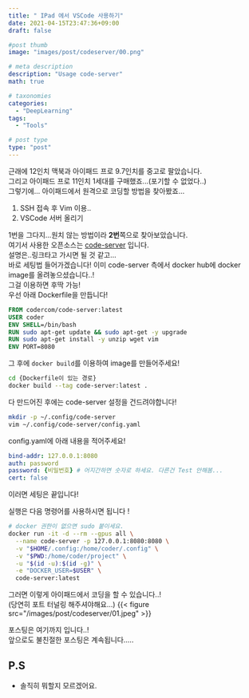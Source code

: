 ```yaml
---
title: " IPad 에서 VSCode 사용하기"
date: 2021-04-15T23:47:36+09:00
draft: false

#post thumb
image: "images/post/codeserver/00.png"

# meta description
description: "Usage code-server"
math: true

# taxonomies
categories:
  - "DeepLearning"
tags:
  - "Tools"

# post type
type: "post"
---
```


근래에 12인치 맥북과 아이패드 프로 9.7인치를 중고로 팔았습니다.  
그리고 아이패드 프로 11인치 1세대를 구매했죠...(포기할 수 없었다..)  
그렇기에... 아이패드에서 원격으로 코딩할 방법을 찾아봤죠...  

1. SSH 접속 후 Vim 이용..
2. VSCode 서버 올리기

1번을 그다지...원치 않는 방법이라 **2번**쪽으로 찾아보았습니다.  
여기서 사용한 오픈소스는 [code-server](https://github.com/cdr/code-server) 입니다.  
설명은..링크타고 가시면 될 것 같고...  
바로 세팅법 들어가겠습니다!
이미 code-server 측에서 docker hub에 docker image를 올려놓으셨습니다..!  
그걸 이용하면 후딱 가능!  
우선 아래 Dockerfile을 만듭니다!  

``` Dockerfile
FROM codercom/code-server:latest
USER coder
ENV SHELL=/bin/bash
RUN sudo apt-get update && sudo apt-get -y upgrade
RUN sudo apt-get install -y unzip wget vim
ENV PORT=8080
```

그 후에 `docker build`를 이용하여 image를 만들어주세요!  
``` bash
cd {Dockerfile이 있는 경로}
docker build --tag code-server:latest .
```

다 만드어진 후에는 code-server 설정을 건드려야합니다!  


``` bash
mkdir -p ~/.config/code-server
vim ~/.config/code-server/config.yaml
```

config.yaml에 아래 내용을 적어주세요!

``` yaml
bind-addr: 127.0.0.1:8080
auth: password
password: {비밀번호} # 어지간하면 숫자로 하세요. 다른건 Test 안해봄...
cert: false
```

이러면 세팅은 끝입니다!

실행은 다음 명령어를 사용하시면 됩니다 !

``` bash
# docker 권한이 없으면 sudo 붙이세요.
docker run -it -d --rm --gpus all \
  --name code-server -p 127.0.0.1:8080:8080 \
  -v "$HOME/.config:/home/coder/.config" \
  -v "$PWD:/home/coder/project" \
  -u "$(id -u):$(id -g)" \
  -e "DOCKER_USER=$USER" \
  code-server:latest
```

그러면 이렇게 아이패드에서 코딩을 할 수 있습니다..!  
(당연히 포트 터널링 해주셔야해요...)
{{< figure src="/images/post/codeserver/01.jpeg" >}}

포스팅은 여기까지 입니다..!  
앞으로도 불친절한 포스팅은 계속됩니다.....

## P.S
- 솔직히 뭐할지 모르겠어요.